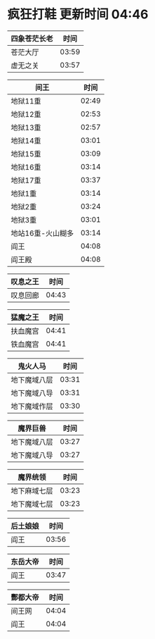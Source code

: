 # 疯狂打鞋 更新时间 04:46

| 四象苍茫长老   | 时间    |
|--------|-------|
| 苍茫大厅 | 03:59 |
| 虚无之关 | 03:57 |

| 间王   | 时间    |
|--------|-------|
| 地狱11重 | 02:49 |
| 地狱12重 | 02:53 |
| 地狱13重 | 02:57 |
| 地狱14重 | 03:01 |
| 地狱15重 | 03:09 |
| 地狱16重 | 03:14 |
| 地狱17重 | 03:37 |
| 地狱1重 | 03:14 |
| 地狱2重 | 03:24 |
| 地狱3重 | 03:01 |
| 地站16重-火山糊多 | 03:14 |
| 阎王 | 04:08 |
| 阎王殿 | 04:08 |

| 叹息之王   | 时间    |
|--------|-------|
| 叹息回廊 | 04:43 |

| 猛魔之王   | 时间    |
|--------|-------|
| 扶血魔宫 | 04:41 |
| 铁血魔宫 | 04:41 |

| 鬼火人马   | 时间    |
|--------|-------|
| 地下魔域八层 | 03:31 |
| 地下魔域八导 | 03:31 |
| 地下魔域作层 | 03:30 |

| 魔界巨兽   | 时间    |
|--------|-------|
| 地下魔域八层 | 03:27 |
| 地下魔域八导 | 03:27 |

| 魔界统领   | 时间    |
|--------|-------|
| 地下麻域七层 | 03:23 |
| 地下魔域七层 | 03:23 |

| 后土娘娘   | 时间    |
|--------|-------|
| 阎王 | 03:56 |

| 东岳大帝   | 时间    |
|--------|-------|
| 阎王 | 03:47 |

| 酆都大帝   | 时间    |
|--------|-------|
| 间王网 | 04:04 |
| 阎王 | 04:04 |